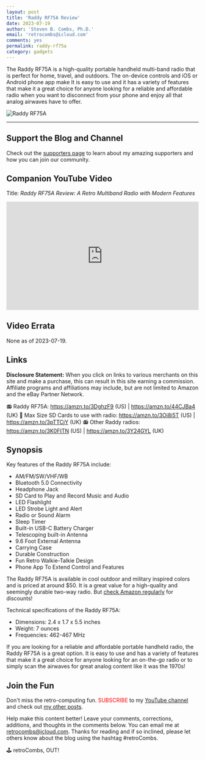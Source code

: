 ```yaml
---
layout: post
title: 'Raddy RF75A Review'
date: 2023-07-19
author: 'Steven B. Combs, Ph.D.'
email: 'retrocombs@icloud.com'
comments: yes
permalink: raddy-rf75a
category: gadgets
---
```


The Raddy RF75A is a high-quality portable handheld multi-band radio that is perfect for home, travel, and outdoors. The on-device controls and iOS or Android phone app make It is easy to use and it has a variety of features that make it a great choice for anyone looking for a reliable and affordable radio when you want to disconnect from your phone and enjoy all that analog airwaves have to offer.

![Raddy RF75A](https://iraddy.com/cdn/shop/products/01-01_48d4607a-e618-45da-837e-282cab4f56d8_1296x.jpg?v=1677031712)

----

## Support the Blog and Channel

Check out the [supporters page](/supporters) to learn about my amazing supporters and how you can join our community.

## Companion YouTube Video

Title: _Raddy RF75A Review: A Retro Multiband Radio with Modern Features_

<div style="position:relative;padding-top:56.25%;"><p><iframe src="https://www.youtube.com/embed/B1yz46suCsE" frameborder="0" allowfullscreen="true" mozallowfullscreen="true" webkitallowfullscreen="true" style="position:absolute;top:0;left:0;width:100%;height:100%;"></iframe></p></div>

## Video Errata

None as of 2023-07-19.

## Links

**Disclosure Statement:** When you click on links to various merchants on this site and make a purchase, this can result in this site earning a commission. Affiliate programs and affiliations may include, but are not limited to Amazon and the eBay Partner Network.

📻️ Raddy RF75A: <https://amzn.to/3DghzF9> (US) | <https://amzn.to/44CJBa4> (UK)
💾️ Max Size SD Cards to use with radio: <https://amzn.to/3Oi8i5T> (US) | <https://amzn.to/3pTTCjY> (UK)
📻️ Other Raddy radios: <https://amzn.to/3K0FITN> (US) | <https://amzn.to/3Y24GYL> (UK)

## Synopsis

Key features of the Raddy RF75A include:

* AM/FM/SW/VHF/WB
* Bluetooth 5.0 Connectivity
* Headphone Jack
* SD Card to Play and Record Music and Audio
* LED Flashlight
* LED Strobe Light and Alert
* Radio or Sound Alarm
* Sleep Timer
* Built-in USB-C Battery Charger
* Telescoping built-in Antenna
* 9.6 Foot External Antenna
* Carrying Case
* Durable Construction
* Fun Retro Walkie-Talkie Design
* Phone App To Extend Control and Features

The Raddy RF75A is available in cool outdoor and military inspired colors and is priced at around $50. It is a great value for a high-quality and seemingly durable two-way radio. But [check Amazon regularly](https://amzn.to/3DghzF9) for discounts!

Technical specifications of the Raddy RF75A:

* Dimensions: 2.4 x 1.7 x 5.5 inches
* Weight: 7 ounces
* Frequencies: 462-467 MHz

If you are looking for a reliable and affordable portable handheld radio, the Raddy RF75A is a great option. It is easy to use and has a variety of features that make it a great choice for anyone looking for an on-the-go radio or to simply scan the airwaves for great analog content like it was the 1970s!

## Join the Fun

Don't miss the retro-computing fun. <font color="red">SUBSCRIBE</font> to my [YouTube channel](https://www.youtube.com/stevencombs) and check out [my other posts](https://www.stevencombs.com).

Help make this content better! Leave your comments, corrections, additions, and thoughts in the comments below. You can email me at [retrocombs@icloud.com](mailto:retrocombs@icloud.com). Thanks for reading and if so inclined, please let others know about the blog using the hashtag #retroCombs.

🕹️ retroCombs, OUT!